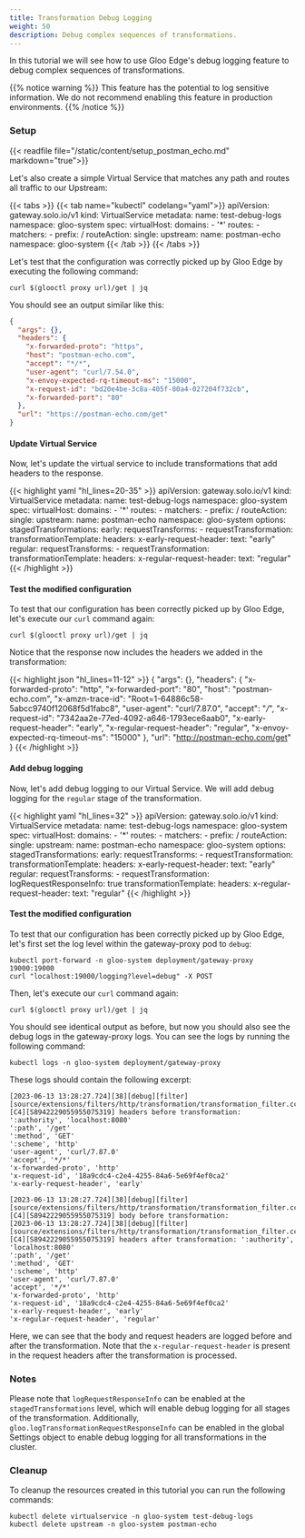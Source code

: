 ```yaml
---
title: Transformation Debug Logging
weight: 50
description: Debug complex sequences of transformations.
---
```


In this tutorial we will see how to use Gloo Edge's debug logging feature to debug complex sequences of transformations.

{{% notice warning %}}
This feature has the potential to log sensitive information. We do not recommend enabling this feature in production environments.
{{% /notice %}}

### Setup
{{< readfile file="/static/content/setup_postman_echo.md" markdown="true">}}

Let's also create a simple Virtual Service that matches any path and routes all traffic to our Upstream:

{{< tabs >}}
{{< tab name="kubectl" codelang="yaml">}}
apiVersion: gateway.solo.io/v1
kind: VirtualService
metadata:
  name: test-debug-logs
  namespace: gloo-system
spec:
  virtualHost:
    domains:
    - '*'
    routes:
    - matchers:
       - prefix: /
      routeAction:
        single:
          upstream:
            name: postman-echo
            namespace: gloo-system
{{< /tab >}}
{{< /tabs >}}

Let's test that the configuration was correctly picked up by Gloo Edge by executing the following command:

```shell
curl $(glooctl proxy url)/get | jq
```

You should see an output similar like this:

```json
{
  "args": {},
  "headers": {
    "x-forwarded-proto": "https",
    "host": "postman-echo.com",
    "accept": "*/*",
    "user-agent": "curl/7.54.0",
    "x-envoy-expected-rq-timeout-ms": "15000",
    "x-request-id": "bd20e4be-3c8a-405f-80a4-027204f732cb",
    "x-forwarded-port": "80"
  },
  "url": "https://postman-echo.com/get"
}
```

#### Update Virtual Service
Now, let's update the virtual service to include transformations that add headers to the response.

{{< highlight yaml "hl_lines=20-35" >}}
apiVersion: gateway.solo.io/v1
kind: VirtualService
metadata:
  name: test-debug-logs
  namespace: gloo-system
spec:
  virtualHost:
    domains:
    - '*'
    routes:
    - matchers:
       - prefix: /
      routeAction:
        single:
          upstream:
            name: postman-echo
            namespace: gloo-system
    options:
      stagedTransformations:
        early:
          requestTransforms:
          - requestTransformation:
              transformationTemplate:
                headers:
                  x-early-request-header: 
                    text: "early"
        regular:
          requestTransforms:
          - requestTransformation:
              transformationTemplate:
                headers:
                  x-regular-request-header: 
                    text: "regular"
{{< /highlight >}}

#### Test the modified configuration
To test that our configuration has been correctly picked up by Gloo Edge, let's execute our `curl` command again:

```shell
curl $(glooctl proxy url)/get | jq
```

Notice that the response now includes the headers we added in the transformation:

{{< highlight json "hl_lines=11-12" >}}
{
  "args": {},
  "headers": {
    "x-forwarded-proto": "http",
    "x-forwarded-port": "80",
    "host": "postman-echo.com",
    "x-amzn-trace-id": "Root=1-64886c58-5abcc9740f12068f5d1fabc8",
    "user-agent": "curl/7.87.0",
    "accept": "*/*",
    "x-request-id": "7342aa2e-77ed-4092-a646-1793ece6aab0",
    "x-early-request-header": "early",
    "x-regular-request-header": "regular",
    "x-envoy-expected-rq-timeout-ms": "15000"
  },
  "url": "http://postman-echo.com/get"
}
{{< /highlight >}}

#### Add debug logging
Now, let's add debug logging to our Virtual Service. We will add debug logging for the `regular` stage of the transformation.

{{< highlight yaml "hl_lines=32" >}}
apiVersion: gateway.solo.io/v1
kind: VirtualService
metadata:
  name: test-debug-logs
  namespace: gloo-system
spec:
  virtualHost:
    domains:
    - '*'
    routes:
    - matchers:
       - prefix: /
      routeAction:
        single:
          upstream:
            name: postman-echo
            namespace: gloo-system
    options:
      stagedTransformations:
        early:
          requestTransforms:
          - requestTransformation:
              transformationTemplate:
                headers:
                  x-early-request-header: 
                    text: "early"
        regular:
          requestTransforms:
          - requestTransformation:
              logRequestResponseInfo: true
              transformationTemplate:
                headers:
                  x-regular-request-header: 
                    text: "regular"
{{< /highlight >}}

#### Test the modified configuration
To test that our configuration has been correctly picked up by Gloo Edge, let's first set the log level within the gateway-proxy pod to `debug`:

```shell
kubectl port-forward -n gloo-system deployment/gateway-proxy 19000:19000
curl "localhost:19000/logging?level=debug" -X POST
```

Then, let's execute our `curl` command again:

```shell
curl $(glooctl proxy url)/get | jq
```

You should see identical output as before, but now you should also see the debug logs in the gateway-proxy logs. You can see the logs by running the following command:

```shell
kubectl logs -n gloo-system deployment/gateway-proxy
```

These logs should contain the following excerpt:

```
[2023-06-13 13:28:27.724][38][debug][filter] [source/extensions/filters/http/transformation/transformation_filter.cc:257] [C4][S8942229055955075319] headers before transformation: ':authority', 'localhost:8080'
':path', '/get'
':method', 'GET'
':scheme', 'http'
'user-agent', 'curl/7.87.0'
'accept', '*/*'
'x-forwarded-proto', 'http'
'x-request-id', '18a9cdc4-c2e4-4255-84a6-5e69f4ef0ca2'
'x-early-request-header', 'early'

[2023-06-13 13:28:27.724][38][debug][filter] [source/extensions/filters/http/transformation/transformation_filter.cc:259] [C4][S8942229055955075319] body before transformation: 
[2023-06-13 13:28:27.724][38][debug][filter] [source/extensions/filters/http/transformation/transformation_filter.cc:263] [C4][S8942229055955075319] headers after transformation: ':authority', 'localhost:8080'
':path', '/get'
':method', 'GET'
':scheme', 'http'
'user-agent', 'curl/7.87.0'
'accept', '*/*'
'x-forwarded-proto', 'http'
'x-request-id', '18a9cdc4-c2e4-4255-84a6-5e69f4ef0ca2'
'x-early-request-header', 'early'
'x-regular-request-header', 'regular'
```

Here, we can see that the body and request headers are logged before and after the transformation. Note that the `x-regular-request-header` is present in the request headers after the transformation is processed.

### Notes

Please note that `logRequestResponseInfo` can be enabled at the `stagedTransformations` level, which will enable debug logging for all stages of the transformation. Additionally, 
`gloo.logTransformationRequestResponseInfo` can be enabled in the global Settings object to enable debug logging for all transformations in the cluster.
### Cleanup
To cleanup the resources created in this tutorial you can run the following commands:

```shell
kubectl delete virtualservice -n gloo-system test-debug-logs
kubectl delete upstream -n gloo-system postman-echo
```